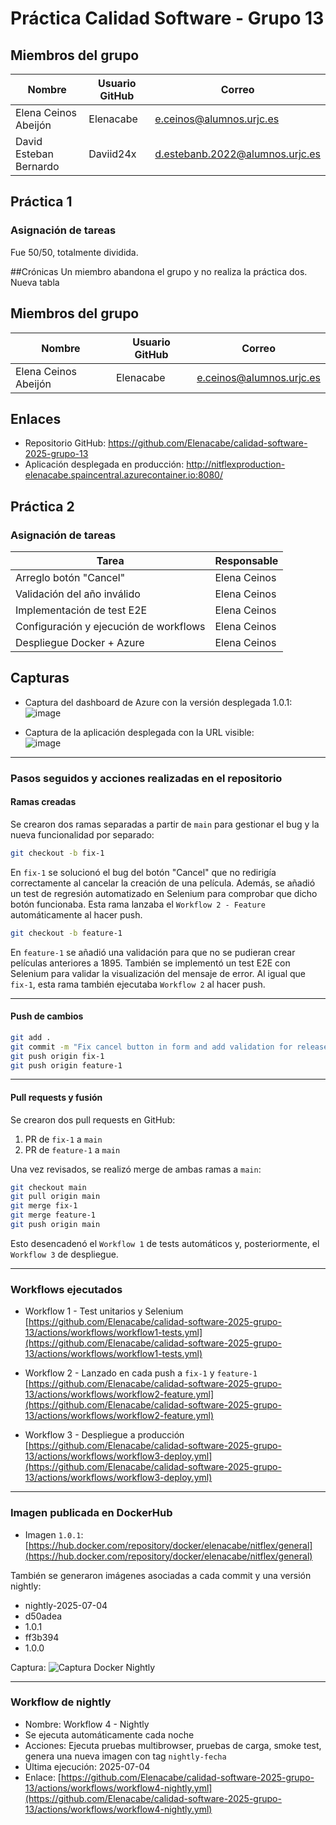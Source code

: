 # Práctica Calidad Software - Grupo 13
## Miembros del grupo

| Nombre                 | Usuario GitHub | Correo                                 |
|------------------------|----------------|----------------------------------------|
| Elena Ceinos Abeijón  | Elenacabe      | e.ceinos@alumnos.urjc.es               |
| David Esteban Bernardo| Daviid24x      | d.estebanb.2022@alumnos.urjc.es        |
## Práctica 1
### Asignación de tareas
Fue 50/50, totalmente dividida.


##Crónicas
Un miembro abandona el grupo y no realiza la práctica dos. Nueva tabla

## Miembros del grupo

| Nombre                 | Usuario GitHub | Correo                                 |
|------------------------|----------------|----------------------------------------|
| Elena Ceinos Abeijón  | Elenacabe      | e.ceinos@alumnos.urjc.es               |

## Enlaces

- Repositorio GitHub: https://github.com/Elenacabe/calidad-software-2025-grupo-13  
- Aplicación desplegada en producción: http://nitflexproduction-elenacabe.spaincentral.azurecontainer.io:8080/


## Práctica 2

### Asignación de tareas

| Tarea                          | Responsable   |
|--------------------------------|---------------|
| Arreglo botón "Cancel"        | Elena Ceinos  |
| Validación del año inválido   | Elena Ceinos  |
| Implementación de test E2E    | Elena Ceinos  |
| Configuración y ejecución de workflows | Elena Ceinos |
| Despliegue Docker + Azure     | Elena Ceinos  |

## Capturas

- Captura del dashboard de Azure con la versión desplegada 1.0.1:  
 ![image](https://github.com/user-attachments/assets/f43061f4-b697-47c2-bc4b-d172333a38a3)


- Captura de la aplicación desplegada con la URL visible:  
 ![image](https://github.com/user-attachments/assets/c9d6616f-3e7d-4f47-851b-04f7b91eafee)


---


### Pasos seguidos y acciones realizadas en el repositorio

#### Ramas creadas

Se crearon dos ramas separadas a partir de `main` para gestionar el bug y la nueva funcionalidad por separado:

```bash
git checkout -b fix-1
````

En `fix-1` se solucionó el bug del botón "Cancel" que no redirigía correctamente al cancelar la creación de una película.
Además, se añadió un test de regresión automatizado en Selenium para comprobar que dicho botón funcionaba.
Esta rama lanzaba el `Workflow 2 - Feature` automáticamente al hacer push.

```bash
git checkout -b feature-1
```

En `feature-1` se añadió una validación para que no se pudieran crear películas anteriores a 1895.
También se implementó un test E2E con Selenium para validar la visualización del mensaje de error.
Al igual que `fix-1`, esta rama también ejecutaba `Workflow 2` al hacer push.

---

#### Push de cambios

```bash
git add .
git commit -m "Fix cancel button in form and add validation for release year"
git push origin fix-1
git push origin feature-1
```

---

#### Pull requests y fusión

Se crearon dos pull requests en GitHub:

1. PR de `fix-1` a `main`
2. PR de `feature-1` a `main`


Una vez revisados, se realizó merge de ambas ramas a `main`:

```bash
git checkout main
git pull origin main
git merge fix-1
git merge feature-1
git push origin main
```

Esto desencadenó el `Workflow 1` de tests automáticos y, posteriormente, el `Workflow 3` de despliegue.

---

### Workflows ejecutados

* Workflow 1 - Test unitarios y Selenium
  [https://github.com/Elenacabe/calidad-software-2025-grupo-13/actions/workflows/workflow1-tests.yml](https://github.com/Elenacabe/calidad-software-2025-grupo-13/actions/workflows/workflow1-tests.yml)

* Workflow 2 - Lanzado en cada push a `fix-1` y `feature-1`
  [https://github.com/Elenacabe/calidad-software-2025-grupo-13/actions/workflows/workflow2-feature.yml](https://github.com/Elenacabe/calidad-software-2025-grupo-13/actions/workflows/workflow2-feature.yml)

* Workflow 3 - Despliegue a producción
  [https://github.com/Elenacabe/calidad-software-2025-grupo-13/actions/workflows/workflow3-deploy.yml](https://github.com/Elenacabe/calidad-software-2025-grupo-13/actions/workflows/workflow3-deploy.yml)

---

### Imagen publicada en DockerHub

* Imagen `1.0.1`: [https://hub.docker.com/repository/docker/elenacabe/nitflex/general](https://hub.docker.com/repository/docker/elenacabe/nitflex/general)

También se generaron imágenes asociadas a cada commit y una versión nightly:

* nightly-2025-07-04
* d50adea
* 1.0.1
* ff3b394
* 1.0.0

Captura:
![Captura Docker Nightly](capturas/captura-nightly-tag.png)

---

### Workflow de nightly

* Nombre: Workflow 4 - Nightly
* Se ejecuta automáticamente cada noche
* Acciones: Ejecuta pruebas multibrowser, pruebas de carga, smoke test, genera una nueva imagen con tag `nightly-fecha`
* Última ejecución: 2025-07-04
* Enlace:
  [https://github.com/Elenacabe/calidad-software-2025-grupo-13/actions/workflows/workflow4-nightly.yml](https://github.com/Elenacabe/calidad-software-2025-grupo-13/actions/workflows/workflow4-nightly.yml)


```
